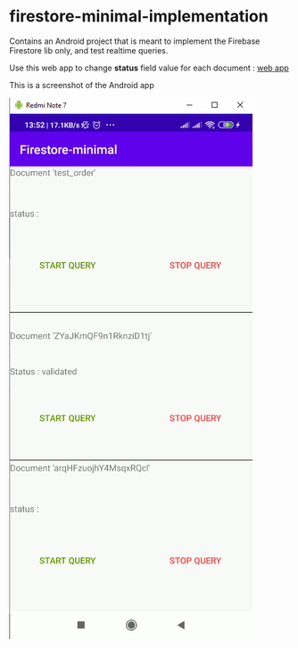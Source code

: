 # firestore-minimal-implementation
Contains an Android project that is meant to implement the Firebase Firestore lib only, and test realtime queries.

Use this web app to change **status** field value for each document : 
[web app](https://my-first-project-d447c.web.app/)


This is a screenshot of the Android app

![alt text](https://github.com/MahmoudiOussama/firestore-minimal-implementation/blob/master/screenshots/Capture-firestore-minimal.PNG)
